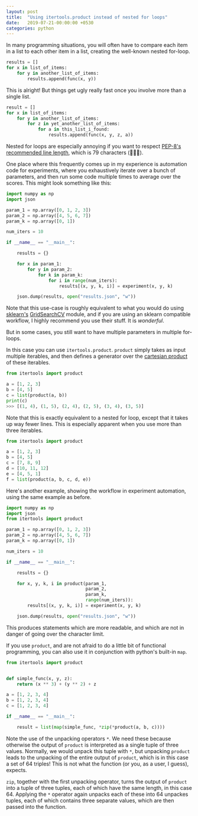 ```yaml
---
layout: post
title:  "Using itertools.product instead of nested for loops"
date:   2019-07-21-00:00:00 +0530
categories: python
---
```


In many programming situations, you will often have to compare each item in a list to each other item in a list, creating the well-known nested for-loop.

```python
results = []
for x in list_of_items:
    for y in another_list_of_items:
        results.append(func(x, y))
```

This is alright!
But things get ugly really fast once you involve more than a single list.

```python
result = []
for x in list_of_items:
    for y in another_list_of_items:
        for z in yet_another_list_of_items:
            for a in this_list_i_found:
                results.append(func(x, y, z, a))
```

Nested for loops are especially annoying if you want to respect [PEP-8's](https://www.python.org/dev/peps/pep-0008/) [recommended line length](https://www.python.org/dev/peps/pep-0008/#maximum-line-length), which is 79 characters (🤯🤯🤯).

One place where this frequently comes up in my experience is automation code for experiments, where you exhaustively iterate over a bunch of parameters, and then run some code multiple times to average over the scores.
This might look something like this:

```python
import numpy as np
import json

param_1 = np.array([0, 1, 2, 3])
param_2 = np.array([4, 5, 6, 7])
param_k = np.array([0, 1])

num_iters = 10

if __name__ == "__main__":

    results = {}

    for x in param_1:
        for y in param_2:
            for k in param_k:
                for i in range(num_iters):
                    results[(x, y, k, i)] = experiment(x, y, k)

    json.dump(results, open("results.json", "w"))
```

Note that this use-case is roughly equivalent to what you would do using [sklearn's](https://scikit-learn.org/stable/) [GridSearchCV](https://scikit-learn.org/stable/modules/generated/sklearn.model_selection.GridSearchCV.html#sklearn.model_selection.GridSearchCV) module, and if you are using an sklearn compatible workflow, I highly recommend you use their stuff.
It is _wonderful_.

But in some cases, you still want to have multiple parameters in multiple for-loops.

In this case you can use `itertools.product`.
`product` simply takes as input multiple iterables, and then defines a generator over the [cartesian product](https://en.wikipedia.org/wiki/Cartesian_product) of these iterables.

```python
from itertools import product

a = [1, 2, 3]
b = [4, 5]
c = list(product(a, b))
print(c)
>>> [(1, 4), (1, 5), (2, 4), (2, 5), (3, 4), (3, 5)]
```

Note that this is exactly equivalent to a nested for loop, except that it takes up way fewer lines. This is especially apparent when you use more than three iterables.

```python
from itertools import product

a = [1, 2, 3]
b = [4, 5]
c = [7, 8, 9]
d = [10, 11, 12]
e = [4, 5, 1]
f = list(product(a, b, c, d, e))
```

Here's another example, showing the workflow in experiment automation, using the same example as before.

```python
import numpy as np
import json
from itertools import product

param_1 = np.array([0, 1, 2, 3])
param_2 = np.array([4, 5, 6, 7])
param_k = np.array([0, 1])

num_iters = 10

if __name__ == "__main__":

    results = {}

    for x, y, k, i in product(param_1,  
                              param_2,
                              param_k,
                              range(num_iters)):
        results[(x, y, k, i)] = experiment(x, y, k)

    json.dump(results, open("results.json", "w"))
```

This produces statements which are more readable, and which are not in danger of going over the character limit.

If you use `product`, and are not afraid to do a little bit of functional programming, you can also use it in conjunction with python's built-in `map`.

```python
from itertools import product


def simple_func(x, y, z):
    return (x ** 3) + (y ** 2) + z

a = [1, 2, 3, 4]
b = [1, 2, 3, 4]
c = [1, 2, 3, 4]

if __name__ == "__main__":

    result = list(map(simple_func, *zip(*product(a, b, c))))
```

Note the use of the unpacking operators `*`.
We need these because otherwise the output of `product` is interpreted as a single tuple of three values.
Normally, we would unpack this tuple with `*`, but unpacking `product` leads to the unpacking of the entire output of `product`, which is in this case a set of 64 triples! This is not what the function (or you, as a user, I guess), expects.

`zip`, together with the first unpacking operator, turns the output of `product` into a tuple of three tuples, each of which have the same length, in this case 64.
Applying the `*` operator again unpacks each of these into 64 unpackes tuples, each of which contains three separate values, which are then passed into the function.
